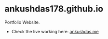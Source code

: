 # ankushdas178.github.io
Portfolio Website.

* Check the live working here: [ankushdas.me](https://ankushdas.me)
